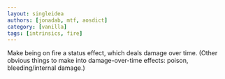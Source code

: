 ```yaml
---
layout: singleidea
authors: [jonadab, mtf, aosdict]
category: [vanilla]
tags: [intrinsics, fire]
---
```

Make being on fire a status effect, which deals damage over time. (Other obvious things to make into damage-over-time effects: poison, bleeding/internal damage.)
